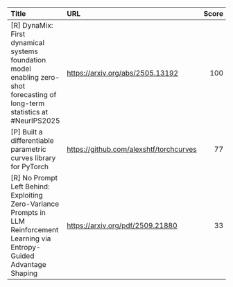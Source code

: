 | Title                                                                                                                          | URL                                     |   Score | Date                |
|:-------------------------------------------------------------------------------------------------------------------------------|:----------------------------------------|--------:|:--------------------|
| [R] DynaMix: First dynamical systems foundation model enabling zero-shot forecasting of long-term statistics at #NeurIPS2025   | https://arxiv.org/abs/2505.13192        |     100 | 2025-09-27 09:34:54 |
| [P] Built a differentiable parametric curves library for PyTorch                                                               | https://github.com/alexshtf/torchcurves |      77 | 2025-09-28 12:39:18 |
| [R] No Prompt Left Behind: Exploiting Zero-Variance Prompts in LLM Reinforcement Learning via Entropy-Guided Advantage Shaping | https://arxiv.org/pdf/2509.21880        |      33 | 2025-09-29 16:03:37 |